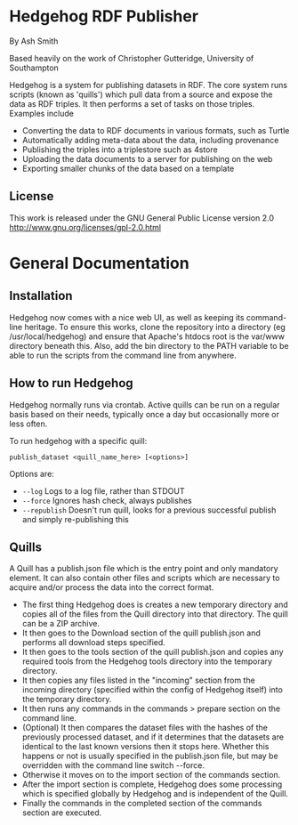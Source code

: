 Hedgehog RDF Publisher
======================

By Ash Smith

Based heavily on the work of Christopher Gutteridge, University of Southampton

Hedgehog is a system for publishing datasets in RDF. The core system runs
scripts (known as 'quills') which pull data from a source and expose the
data as RDF triples. It then performs a set of tasks on those triples.
Examples include

* Converting the data to RDF documents in various formats, such as Turtle
* Automatically adding meta-data about the data, including provenance
* Publishing the triples into a triplestore such as 4store
* Uploading the data documents to a server for publishing on the web
* Exporting smaller chunks of the data based on a template

License
-------
This work is released under the GNU General Public License version 2.0
http://www.gnu.org/licenses/gpl-2.0.html


General Documentation
=====================

Installation
------------

Hedgehog now comes with a nice web UI, as well as keeping its command-line
heritage. To ensure this works, clone the repository into a directory
(eg /usr/local/hedgehog) and ensure that Apache's htdocs root is the
var/www directory beneath this. Also, add the bin directory to the PATH
variable to be able to run the scripts from the command line from anywhere.

How to run Hedgehog
-------------------

Hedgehog normally runs via crontab. Active quills can be run on a regular
basis based on their needs, typically once a day but occasionally more
or less often. 

To run hedgehog with a specific quill: 

    publish_dataset <quill_name_here> [<options>]

Options are:

* ```--log```       Logs to a log file, rather than STDOUT
* ```--force```     Ignores hash check, always publishes
* ```--republish``` Doesn't run quill, looks for a previous successful
                    publish and simply re-publishing this

Quills
------

A Quill has a publish.json file which is the entry point and only mandatory
element. It can also contain other files and scripts which are necessary to
acquire and/or process the data into the correct format.

* The first thing Hedgehog does is creates a new temporary directory and
  copies all of the files from the Quill directory into that directory.
  The quill can be a ZIP archive.
* It then goes to the Download section of the quill publish.json and
  performs all download steps specified.
* It then goes to the tools section of the quill publish.json and copies
  any required tools from the Hedgehog tools directory into the temporary
  directory.
* It then copies any files listed in the "incoming" section from the
  incoming directory (specified within the config of Hedgehog itself) into
  the temporary directory.
* It then runs any commands in the commands > prepare section on the command
  line.
* (Optional) It then compares the dataset files with the hashes of the
  previously processed dataset, and if it determines that the datasets are
  identical to the last known versions then it stops here. Whether this happens
  or not is usually specified in the publish.json file, but may be overridden
  with the command line switch --force.
* Otherwise it moves on to the import section of the commands section.
* After the import section is complete, Hedgehog does some processing which
  is specified globally by Hedgehog and is independent of the Quill.
* Finally the commands in the completed section of the commands section are
  executed.

